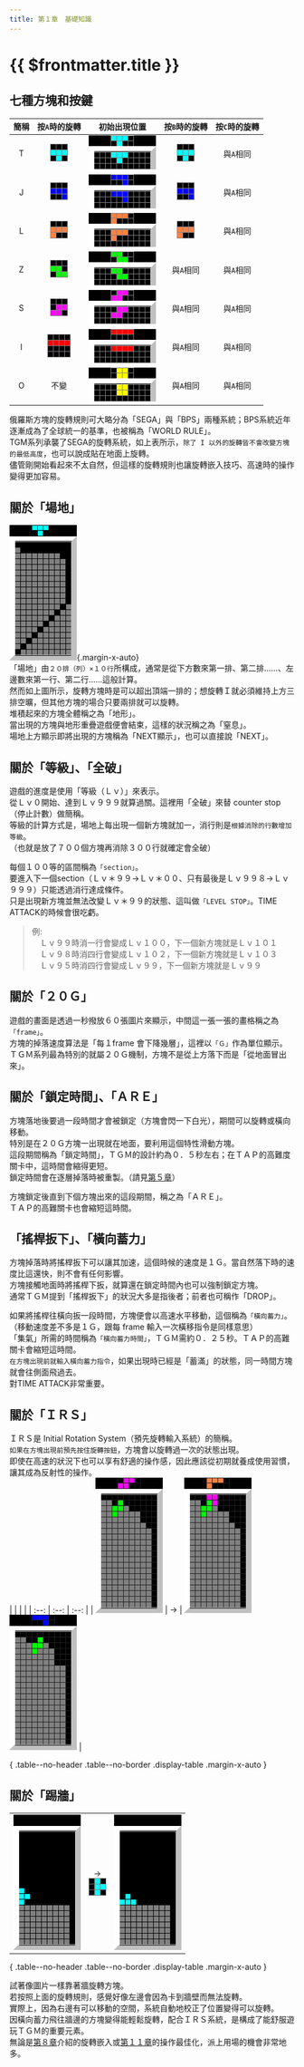 ```yaml
---
title: 第１章　基礎知識
---
```


# {{ $frontmatter.title }}

## 七種方塊和按鍵

|簡稱| 按`A`時的旋轉 | 初始出現位置 | 按`B`時的旋轉  | 按`C`時的旋轉 |
| :--: | :------------: | :-----------: | :----: | :----------: | 
| T | ![](/img/1/mizu_a.gif) | ![](/img/1/mizu00.png) | ![](/img/1/mizu_b.gif) | 與`A`相同 | 
| J | ![](/img/1/blue_a.gif) | ![](/img/1/blue00.png) | ![](/img/1/blue_b.gif) | 與`A`相同 | 
| L | ![](/img/1/orange_a.gif) | ![](/img/1/orange00.png) | ![](/img/1/orange_b.gif) | 與`A`相同 | 
| Z | ![](/img/1/green.gif) | ![](/img/1/green00.png) | 與`A`相同 | 與`A`相同 | 
| S | ![](/img/1/purple.gif) | ![](/img/1/parple00.png) | 與`A`相同 | 與`A`相同 | 
| I | ![](/img/1/red.gif) | ![](/img/1/red00.png) | 與`A`相同 | 與`A`相同 | 
| O | 不變 | ![](/img/1/yellow00.png) | 與`A`相同 | 與`A`相同 | 

俄羅斯方塊的旋轉規則可大略分為「SEGA」與「BPS」兩種系統；BPS系統近年逐漸成為了全球統一的基準，也被稱為「WORLD RULE」。  
TGM系列承襲了SEGA的旋轉系統，如上表所示，`除了 I 以外的旋轉皆不會改變方塊的最低高度`，也可以說成貼在地面上旋轉。  
儘管剛開始看起來不太自然，但這樣的旋轉規則也讓旋轉嵌入技巧、高速時的操作變得更加容易。  


## 關於「場地」

![](/img/1/kiso01.gif){.margin-x-auto}  
「場地」由`２０排（列）×１０行`所構成，通常是從下方數來第一排、第二排……、左邊數來第一行、第二行……這般計算。  
然而如上圖所示，旋轉方塊時是可以超出頂端一排的；想旋轉Ｉ就必須維持上方三排空曠，但其他方塊的場合只要兩排就可以旋轉。  
堆積起來的方塊全體稱之為「地形」。  
當出現的方塊與地形重疊遊戲便會結束，這樣的狀況稱之為「窒息」。  
場地上方顯示即將出現的方塊稱為「NEXT顯示」，也可以直接說「NEXT」。  


## 關於「等級」、「全破」

遊戲的進度是使用「等級（Ｌｖ）」來表示。  
從Ｌｖ０開始、達到Ｌｖ９９９就算過關。這裡用「全破」來替 counter stop（停止計數）做簡稱。  
等級的計算方式是，場地上每出現一個新方塊就加一，消行則是`根據消除的行數增加等級`。  
（也就是放了７００個方塊再消除３００行就確定會全破）  

每個１００等的區間稱為`「section」`。  
要進入下一個section（Ｌｖ＊９９→Ｌｖ＊００、只有最後是Ｌｖ９９８→Ｌｖ９９９）只能透過消行達成條件。  
只是出現新方塊並無法改變Ｌｖ＊９９的狀態、這叫做`「LEVEL STOP」`。TIME ATTACK的時候會很吃虧。  

> 例:  
> 　Ｌｖ９９時消一行會變成Ｌｖ１００，下一個新方塊就是Ｌｖ１０１  
> 　Ｌｖ９８時消四行會變成Ｌｖ１０２，下一個新方塊就是Ｌｖ１０３  
> 　Ｌｖ９５時消四行會變成Ｌｖ９９，下一個新方塊就是Ｌｖ９９  


## 關於「２０Ｇ」

遊戲的畫面是透過一秒撥放６０張圖片來顯示，中間這一張一張的畫格稱之為`「frame」`。  
方塊的掉落速度算法是「每１frame 會下降幾層」，這裡以`「Ｇ」`作為單位顯示。  
ＴＧＭ系列最為特別的就屬２０Ｇ機制，方塊不是從上方落下而是「從地面冒出來」。  


## 關於「鎖定時間」、「ＡＲＥ」

方塊落地後要過一段時間才會被鎖定（方塊會閃一下白光），期間可以旋轉或橫向移動。  
特別是在２０Ｇ方塊一出現就在地面，要利用這個特性滑動方塊。  
這段期間稱為「鎖定時間」，ＴＧＭ的設計約為０．５秒左右；在ＴＡＰ的高難度關卡中，這時間會縮得更短。  
鎖定時間會在逐層掉落時被重製。（請見[第５章](./5.md)）  


方塊鎖定後直到下個方塊出來的這段期間，稱之為「ＡＲＥ」。  
ＴＡＰ的高難關卡也會縮短這時間。  


## 「搖桿扳下」、「橫向蓄力」

方塊掉落時將搖桿扳下可以讓其加速，這個時候的速度是１Ｇ。當自然落下時的速度比這還快，則不會有任何影響。  
方塊接觸地面時將搖桿下扳，就算還在鎖定時間內也可以強制鎖定方塊。  
通常ＴＧＭ提到「搖桿扳下」的狀況大多是指後者；前者也可稱作「DROP」。  

如果將搖桿往橫向扳一段時間，方塊便會以高速水平移動，這個稱為`「橫向蓄力」`。  
（移動速度差不多是１Ｇ，跟每 frame 輸入一次橫移指令是同樣意思）  
「集氣」所需的時間稱為`「橫向蓄力時間」`，ＴＧＭ需約０．２５秒。ＴＡＰ的高難關卡會縮短這時間。   
`在方塊出現前就輸入橫向蓄力指令`，如果出現時已經是「蓄滿」的狀態，同一時間方塊就會往側面飛過去。  
對TIME ATTACK非常重要。  


## 關於「ＩＲＳ」

ＩＲＳ是 Initial Rotation System（預先旋轉輸入系統）的簡稱。  
`如果在方塊出現前預先按住旋轉按鈕`，方塊會以旋轉過一次的狀態出現。  
即使在高速的狀況下也可以享有舒適的操作感，因此應該從初期就養成使用習慣，讓其成為反射性的操作。  
|      |      |      |
| :--: | :--: | :--: |
| ![](/img/1/kiso02.png) | → | ![](/img/1/kiso03.png) ![](/img/1/kiso07.png) | 

{ .table--no-header .table--no-border .display-table .margin-x-auto }


## 關於「踢牆」
|      |      |      |
| :--: | :--: | :--: |
| ![](/img/1/01.png) | →<br>![](/img/1/01.gif) | ![](/img/1/02.png) | 

{ .table--no-header .table--no-border .display-table .margin-x-auto }

試著像圖片一樣靠著牆旋轉方塊。  
若按照上面的旋轉規則，感覺好像左邊會因為卡到牆壁而無法旋轉。  
實際上，因為右邊有可以移動的空間，系統自動地校正了位置變得可以旋轉。  
因橫向蓄力飛往牆邊的方塊變得能輕鬆旋轉，配合ＩＲＳ系統，是構成了能舒服遊玩ＴＧＭ的重要元素。  
無論是[第８章](./8.md)介紹的旋轉嵌入或[第１１章](./11.md)的操作最佳化，派上用場的機會非常地多。  
